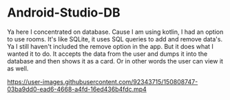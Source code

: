 # Android-Studio-DB
Ya here I concentrated on database. Cause I am using kotlin, I had an option to use rooms. It's like SQLite, it uses SQL queries to add and remove data's. Ya I still haven't included the remove option in the app.
But it does what I wanted it to do. It accepts the data from the user and dumps it into the database and then shows it as a card. Or in other words the user can view it as well.

https://user-images.githubusercontent.com/92343715/150808747-03ba9dd0-ead6-4668-a4fd-16ed436b4fdc.mp4
